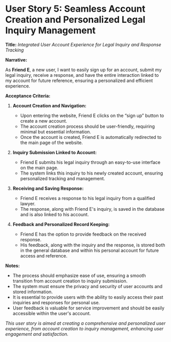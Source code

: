 # User Story 5: Seamless Account Creation and Personalized Legal Inquiry Management

**Title:** *Integrated User Account Experience for Legal Inquiry and Response Tracking*

**Narrative:**

As **Friend E**, a new user, I want to easily sign up for an account, submit my legal inquiry, receive a response, and have the entire interaction linked to my account for future reference, ensuring a personalized and efficient experience.

**Acceptance Criteria:**

1. **Account Creation and Navigation:**
   - Upon entering the website, Friend E clicks on the “sign up” button to create a new account.
   - The account creation process should be user-friendly, requiring minimal but essential information.
   - Once the account is created, Friend E is automatically redirected to the main page of the website.

2. **Inquiry Submission Linked to Account:**
   - Friend E submits his legal inquiry through an easy-to-use interface on the main page.
   - The system links this inquiry to his newly created account, ensuring personalized tracking and management.

3. **Receiving and Saving Response:**
   - Friend E receives a response to his legal inquiry from a qualified lawyer.
   - The response, along with Friend E's inquiry, is saved in the database and is also linked to his account.

4. **Feedback and Personalized Record Keeping:**
   - Friend E has the option to provide feedback on the received response.
   - His feedback, along with the inquiry and the response, is stored both in the general database and within his personal account for future access and reference.

**Notes:**

- The process should emphasize ease of use, ensuring a smooth transition from account creation to inquiry submission.
- The system must ensure the privacy and security of user accounts and stored information.
- It is essential to provide users with the ability to easily access their past inquiries and responses for personal use.
- User feedback is valuable for service improvement and should be easily accessible within the user's account.

_This user story is aimed at creating a comprehensive and personalized user experience, from account creation to inquiry management, enhancing user engagement and satisfaction._
